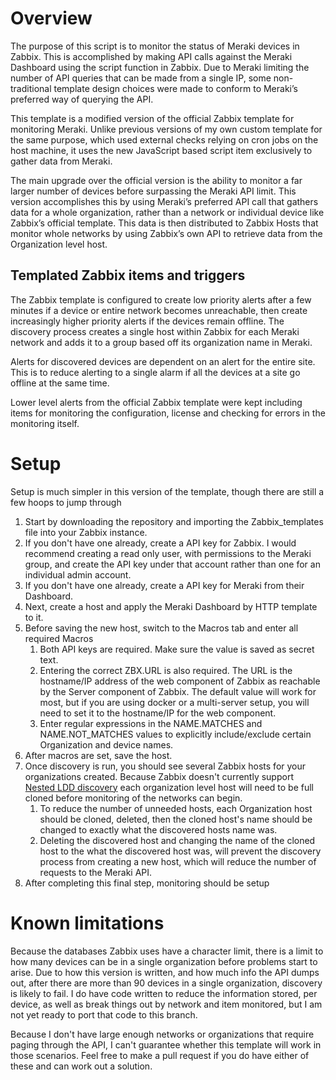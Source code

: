 # Overview
 The purpose of this script is to monitor the status of Meraki devices in Zabbix. This is accomplished by making API calls against the Meraki Dashboard using the script function in Zabbix. Due to Meraki limiting the number of API queries that can be made from a single IP, some non-traditional template design choices were made to conform to Meraki’s preferred way of querying the API.
 
 This template is a modified version of the official Zabbix template for monitoring Meraki. Unlike previous versions of my own custom template for the same purpose, which used external checks relying on cron jobs on the host machine, it uses the new JavaScript based script item exclusively to gather data from Meraki. 
 
 The main upgrade over the official version is the ability to monitor a far larger number of devices before surpassing the Meraki API limit. This version accomplishes this by using Meraki’s preferred API call that gathers data for a whole organization, rather than a network or individual device like Zabbix’s official template. This data is then distributed to Zabbix Hosts that monitor whole networks by using Zabbix’s own API to retrieve data from the Organization level host. 
## Templated Zabbix items and triggers
 The Zabbix template is configured to create low priority alerts after a few minutes if a device or entire network becomes unreachable, then create increasingly higher priority alerts if the devices remain offline. The discovery process creates a single host within Zabbix for each Meraki network and adds it to a group based off its organization name in Meraki. 
 
 Alerts for discovered devices are dependent on an alert for the entire site. This is to reduce alerting to a single alarm if all the devices at a site go offline at the same time. 
 
 Lower level alerts from the official Zabbix template were kept including items for monitoring the configuration, license and checking for errors in the monitoring itself. 
# Setup
 Setup is much simpler in this version of the template, though there are still a few hoops to jump through
 1.	Start by downloading the repository and importing the Zabbix_templates file into your Zabbix instance. 
 2. If you don't have one already, create a API key for Zabbix. I would recommend creating a read only user, with permissions to the Meraki group, and create the API key under that account rather than one for an individual admin account. 
 3. If you don't have one already, create a API key for Meraki from their Dashboard.
 4. Next, create a host and apply the Meraki Dashboard by HTTP template to it. 
 5. Before saving the new host, switch to the Macros tab and enter all required Macros
    1. Both API keys are required. Make sure the value is saved as secret text.
	2. Entering the correct ZBX.URL is also required. The URL is the hostname/IP address of the web component of Zabbix as reachable by the Server component of Zabbix. The default value will work for most, but if you are using docker or a multi-server setup, you will need to set it to the hostname/IP for the web component.
	3. Enter regular expressions in the NAME.MATCHES and NAME.NOT_MATCHES values to explicitly include/exclude certain Organization and device names.
 6. After macros are set, save the host. 
 7. Once discovery is run, you should see several Zabbix hosts for your organizations created. Because Zabbix doesn't currently support [Nested LDD discovery](https://support.zabbix.com/browse/ZBXNEXT-1527 "Zabbix Feature Request") each organization level host will need to be full cloned before monitoring of the networks can begin. 
    1. To reduce the number of unneeded hosts, each Organization host should be cloned, deleted, then the cloned host's name should be changed to exactly what the discovered hosts name was. 
	2. Deleting the discovered host and changing the name of the cloned host to the what the discovered host was, will prevent the discovery process from creating a new host, which will reduce the number of requests to the Meraki API. 
 8. After completing this final step, monitoring should be setup 
# Known limitations
 Because the databases Zabbix uses have a character limit, there is a limit to how many devices can be in a single organization before problems start to arise. Due to how this version is written, and how much info the API dumps out, after there are more than 90 devices in a single organization, discovery is likely to fail. I do have code written to reduce the information stored, per device, as well as break things out by network and item monitored, but I am not yet ready to port that code to this branch. 
 
 Because I don't have large enough networks or organizations that require paging through the API, I can't guarantee whether this template will work in those scenarios. Feel free to make a pull request if you do have either of these and can work out a solution. 

